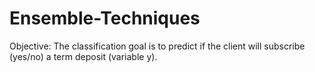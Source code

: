 # Ensemble-Techniques
Objective:  The classification goal is to predict if the client will subscribe (yes/no) a term deposit (variable y). 
